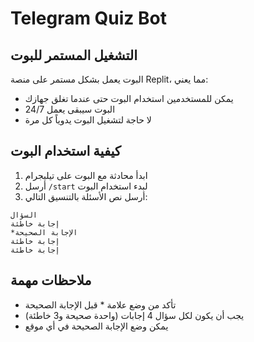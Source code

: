 # Telegram Quiz Bot

## التشغيل المستمر للبوت
البوت يعمل بشكل مستمر على منصة Replit، مما يعني:
- يمكن للمستخدمين استخدام البوت حتى عندما تغلق جهازك
- البوت سيبقى يعمل 24/7
- لا حاجة لتشغيل البوت يدوياً كل مرة

## كيفية استخدام البوت
1. ابدأ محادثة مع البوت على تيليجرام
2. أرسل `/start` لبدء استخدام البوت
3. أرسل نص الأسئلة بالتنسيق التالي:
```
السؤال
إجابة خاطئة
*الإجابة الصحيحة
إجابة خاطئة
إجابة خاطئة
```

## ملاحظات مهمة
- تأكد من وضع علامة * قبل الإجابة الصحيحة
- يجب أن يكون لكل سؤال 4 إجابات (واحدة صحيحة و3 خاطئة)
- يمكن وضع الإجابة الصحيحة في أي موقع
